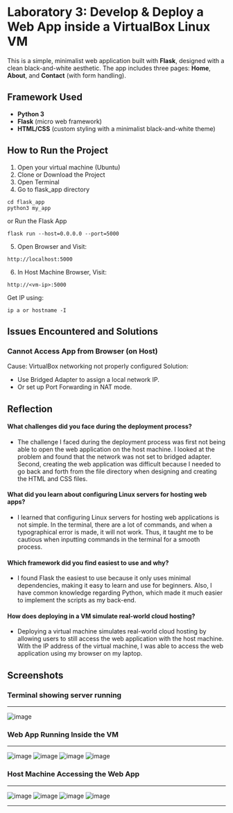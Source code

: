 # Laboratory 3: Develop & Deploy a Web App inside a VirtualBox Linux VM
This is a simple, minimalist web application built with **Flask**, designed with a clean black-and-white aesthetic. 
The app includes three pages: **Home**, **About**, and **Contact** (with form handling).

## Framework Used
- **Python 3**
- **Flask** (micro web framework)
- **HTML/CSS** (custom styling with a minimalist black-and-white theme)

## How to Run the Project
1. Open your virtual machine (Ubuntu)
2. Clone or Download the Project
3. Open Terminal
4. Go to flask_app directory
```
cd flask_app
python3 my_app
```
or Run the Flask App
```
flask run --host=0.0.0.0 --port=5000
```
5. Open Browser and Visit:
```
http://localhost:5000
```
6. In Host Machine Browser, Visit:
```
http://<vm-ip>:5000
```
Get IP using:
```
ip a or hostname -I
```

## Issues Encountered and Solutions
### Cannot Access App from Browser (on Host)
Cause: VirtualBox networking not properly configured
Solution:
- Use Bridged Adapter to assign a local network IP.
- Or set up Port Forwarding in NAT mode.

## Reflection
#### What challenges did you face during the deployment process?
- 	The challenge I faced during the deployment process was first not being able to open the web application on the host machine. I looked at the problem and found that the network was not set to bridged adapter. Second, creating the web application was difficult because I needed to go back and forth from the file directory when designing and creating the HTML and CSS files.
#### What did you learn about configuring Linux servers for hosting web apps?
- 	I learned that configuring Linux servers for hosting web applications is not simple. In the terminal, there are a lot of commands, and when a typographical error is made, it will not work. Thus, it taught me to be cautious when inputting commands in the terminal for a smooth process.
#### Which framework did you find easiest to use and why?
- 	I found Flask the easiest to use because it only uses minimal dependencies, making it easy to learn and use for beginners. Also, I have common knowledge regarding Python, which made it much easier to implement the scripts as my back-end.
#### How does deploying in a VM simulate real-world cloud hosting?
- 	Deploying a virtual machine simulates real-world cloud hosting by allowing users to still access the web application with the host machine. With the IP address of the virtual machine, I was able to access the web application using my browser on my laptop.

## Screenshots
### Terminal showing server running

---

![image](https://github.com/yovcaguila/Cognate---Laboratory-3/blob/main/Screenshots/Screenshot%202025-04-24%20125542.png?raw=true)

### Web App Running Inside the VM

---

![image](https://github.com/yovcaguila/Cognate---Laboratory-3/blob/main/Screenshots/Screenshot%202025-04-24%20125306.png?raw=true)
![image](https://github.com/yovcaguila/Cognate---Laboratory-3/blob/main/Screenshots/Screenshot%202025-04-24%20125315.png?raw=true)
![image](https://github.com/yovcaguila/Cognate---Laboratory-3/blob/main/Screenshots/Screenshot%202025-04-24%20125402.png?raw=true)
![image](https://github.com/yovcaguila/Cognate---Laboratory-3/blob/main/Screenshots/Screenshot%202025-04-24%20125410.png?raw=true)

### Host Machine Accessing the Web App

---

![image](https://github.com/yovcaguila/Cognate---Laboratory-3/blob/main/Screenshots/Screenshot%202025-04-24%20125446.png?raw=true)
![image](https://github.com/yovcaguila/Cognate---Laboratory-3/blob/main/Screenshots/Screenshot%202025-04-24%20125453.png?raw=true)
![image](https://github.com/yovcaguila/Cognate---Laboratory-3/blob/main/Screenshots/Screenshot%202025-04-24%20125517.png?raw=true)
![image](https://github.com/yovcaguila/Cognate---Laboratory-3/blob/main/Screenshots/Screenshot%202025-04-24%20125523.png?raw=true)

---

